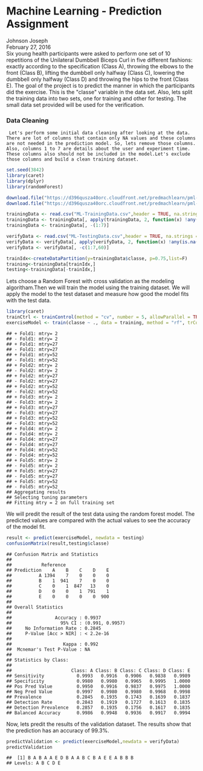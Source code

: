 # Machine Learning - Prediction Assignment
Johnson Joseph  
February 27, 2016  
  Six young health participants were asked to perform one set of 10 repetitions of the Unilateral Dumbbell Biceps Curl in five different fashions: exactly according to the specification (Class A), throwing the elbows to the front (Class B), lifting the dumbbell only halfway (Class C), lowering the dumbbell only halfway (Class D) and throwing the hips to the front (Class E).
  The goal of the project is to predict the manner in which the participants did the exercise. This is the "classe" variable in the data set. Also, lets split the training data into two sets, one for training and other for testing. The small data set provided will be used for the verification. 
  
### Data Cleaning
     Let's perform some initial data cleaning after looking at the data. There are lot of columns that contain only NA values and these columns are not needed in the prediction model. So, lets remove those columns. Also, columns 1 to 7 are details about the user and experiment time. These columns also should not be included in the model.Let's exclude those columns and build a clean training dataset.


```r
set.seed(3842)
library(caret)
library(dplyr)
library(randomForest)

download.file("https://d396qusza40orc.cloudfront.net/predmachlearn/pml-training.csv", destfile = "ML-TrainingData.csv", method = "curl")
download.file("https://d396qusza40orc.cloudfront.net/predmachlearn/pml-testing.csv", destfile = "ML-TestingData.csv", method = "curl")

trainingData <- read.csv("ML-TrainingData.csv",header = TRUE, na.strings = c("NA","#DIV/0!"))
trainingData <- trainingData[, apply(trainingData, 2, function(x) !any(is.na(x)))]
trainingData <- trainingData[, -(1:7)] 

verifyData <- read.csv("ML-TestingData.csv",header = TRUE, na.strings = c("NA","#DIV/0!"))
verifyData <- verifyData[, apply(verifyData, 2, function(x) !any(is.na(x)))]
verifyData <- verifyData[, -c(1:7,60)] 

trainIdx<-createDataPartition(y=trainingData$classe, p=0.75,list=F)
training<-trainingData[trainIdx,] 
testing<-trainingData[-trainIdx,] 
```

Lets choose a Random Forest with cross validation as the modeling algoritham.Then we will train the model using the training dataset. We will apply the model to the test dataset and measure how good the model fits with the test data.


```r
library(caret)
trainCtrl <- trainControl(method = "cv", number = 5, allowParallel = TRUE, verboseIter = TRUE)
exerciseModel <- train(classe ~ ., data = training, method = "rf", trControl=trainCtrl)
```

```
## + Fold1: mtry= 2 
## - Fold1: mtry= 2 
## + Fold1: mtry=27 
## - Fold1: mtry=27 
## + Fold1: mtry=52 
## - Fold1: mtry=52 
## + Fold2: mtry= 2 
## - Fold2: mtry= 2 
## + Fold2: mtry=27 
## - Fold2: mtry=27 
## + Fold2: mtry=52 
## - Fold2: mtry=52 
## + Fold3: mtry= 2 
## - Fold3: mtry= 2 
## + Fold3: mtry=27 
## - Fold3: mtry=27 
## + Fold3: mtry=52 
## - Fold3: mtry=52 
## + Fold4: mtry= 2 
## - Fold4: mtry= 2 
## + Fold4: mtry=27 
## - Fold4: mtry=27 
## + Fold4: mtry=52 
## - Fold4: mtry=52 
## + Fold5: mtry= 2 
## - Fold5: mtry= 2 
## + Fold5: mtry=27 
## - Fold5: mtry=27 
## + Fold5: mtry=52 
## - Fold5: mtry=52 
## Aggregating results
## Selecting tuning parameters
## Fitting mtry = 2 on full training set
```

We will predit the result of the test data using the random forest model. The predicted values are compared with the actual values to see the accuracy of the model fit.


```r
result <- predict(exerciseModel, newdata = testing)
confusionMatrix(result,testing$classe)
```

```
## Confusion Matrix and Statistics
## 
##           Reference
## Prediction    A    B    C    D    E
##          A 1394    7    0    0    0
##          B    1  941    7    0    0
##          C    0    1  847   13    0
##          D    0    0    1  791    1
##          E    0    0    0    0  900
## 
## Overall Statistics
##                                          
##                Accuracy : 0.9937         
##                  95% CI : (0.991, 0.9957)
##     No Information Rate : 0.2845         
##     P-Value [Acc > NIR] : < 2.2e-16      
##                                          
##                   Kappa : 0.992          
##  Mcnemar's Test P-Value : NA             
## 
## Statistics by Class:
## 
##                      Class: A Class: B Class: C Class: D Class: E
## Sensitivity            0.9993   0.9916   0.9906   0.9838   0.9989
## Specificity            0.9980   0.9980   0.9965   0.9995   1.0000
## Pos Pred Value         0.9950   0.9916   0.9837   0.9975   1.0000
## Neg Pred Value         0.9997   0.9980   0.9980   0.9968   0.9998
## Prevalence             0.2845   0.1935   0.1743   0.1639   0.1837
## Detection Rate         0.2843   0.1919   0.1727   0.1613   0.1835
## Detection Prevalence   0.2857   0.1935   0.1756   0.1617   0.1835
## Balanced Accuracy      0.9986   0.9948   0.9936   0.9917   0.9994
```

Now, lets predit the results of the validation dataset. The results show that the prediction has an accuracy of 99.3%. 


```r
predictValidation <- predict(exerciseModel,newdata = verifyData)
predictValidation
```

```
##  [1] B A B A A E D B A A B C B A E E A B B B
## Levels: A B C D E
```


